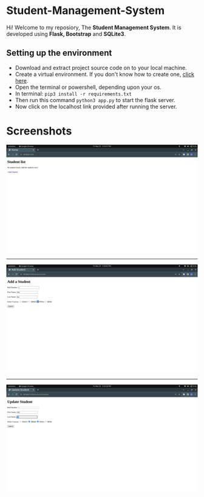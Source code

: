 # Student-Management-System

Hi! Welcome to my reposiory, The **Student Management System**. It is developed using **Flask, Bootstrap** and **SQLite3**.


## Setting up the environment

- Download and extract project source code on to your local machine.
- Create a virtual environment. If you don't know how to create one, [click here](https://docs.python.org/3/library/venv.html).
- Open the terminal or powershell, depending upon your os.
- In terminal: ```pip3 install -r requirements.txt```
- Then run this command ```python3 app.py``` to start the flask server.
- Now click on the localhost link provided after running the server.


# Screenshots

![Home Page](static/home.png)

***

![Add Student](static/add_student.png)
***

![Update Student](static/update_student.png)
